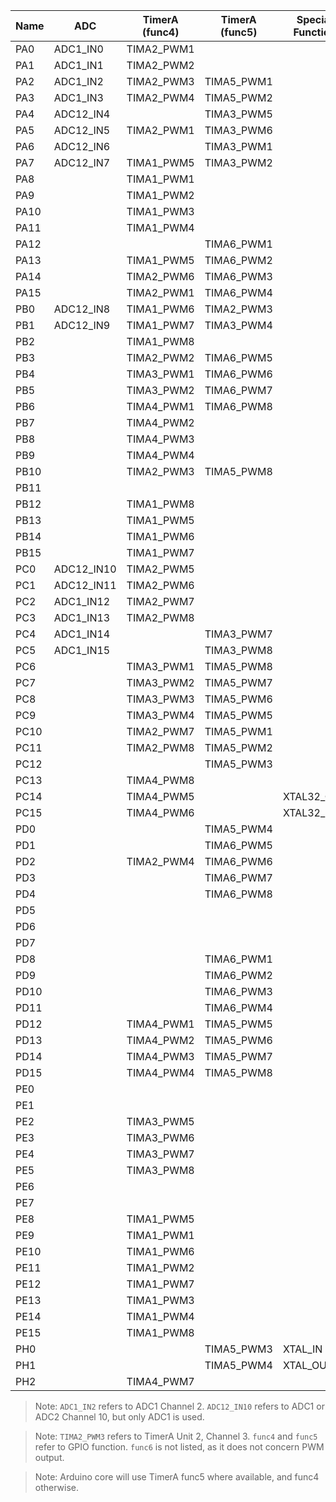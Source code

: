 | Name | ADC        | TimerA (func4) | TimerA (func5) | Special Function |
| ---- | ---------- | -------------- | -------------- | ---------------- |
| PA0  | ADC1_IN0   | TIMA2_PWM1     |
| PA1  | ADC1_IN1   | TIMA2_PWM2     |
| PA2  | ADC1_IN2   | TIMA2_PWM3     | TIMA5_PWM1     |
| PA3  | ADC1_IN3   | TIMA2_PWM4     | TIMA5_PWM2     |
| PA4  | ADC12_IN4  |                | TIMA3_PWM5     |
| PA5  | ADC12_IN5  | TIMA2_PWM1     | TIMA3_PWM6     |
| PA6  | ADC12_IN6  |                | TIMA3_PWM1     |
| PA7  | ADC12_IN7  | TIMA1_PWM5     | TIMA3_PWM2     |
| PA8  |            | TIMA1_PWM1     |
| PA9  |            | TIMA1_PWM2     |
| PA10 |            | TIMA1_PWM3     |
| PA11 |            | TIMA1_PWM4     |
| PA12 |            |                | TIMA6_PWM1     |
| PA13 |            | TIMA1_PWM5     | TIMA6_PWM2     |
| PA14 |            | TIMA2_PWM6     | TIMA6_PWM3     |
| PA15 |            | TIMA2_PWM1     | TIMA6_PWM4     |
| PB0  | ADC12_IN8  | TIMA1_PWM6     | TIMA2_PWM3     |
| PB1  | ADC12_IN9  | TIMA1_PWM7     | TIMA3_PWM4     |
| PB2  |            | TIMA1_PWM8     |
| PB3  |            | TIMA2_PWM2     | TIMA6_PWM5     |
| PB4  |            | TIMA3_PWM1     | TIMA6_PWM6     |
| PB5  |            | TIMA3_PWM2     | TIMA6_PWM7     |
| PB6  |            | TIMA4_PWM1     | TIMA6_PWM8     |
| PB7  |            | TIMA4_PWM2     |
| PB8  |            | TIMA4_PWM3     |
| PB9  |            | TIMA4_PWM4     |
| PB10 |            | TIMA2_PWM3     | TIMA5_PWM8     |
| PB11 |            |
| PB12 |            | TIMA1_PWM8     |
| PB13 |            | TIMA1_PWM5     |
| PB14 |            | TIMA1_PWM6     |
| PB15 |            | TIMA1_PWM7     |
| PC0  | ADC12_IN10 | TIMA2_PWM5     |
| PC1  | ADC12_IN11 | TIMA2_PWM6     |
| PC2  | ADC1_IN12  | TIMA2_PWM7     |
| PC3  | ADC1_IN13  | TIMA2_PWM8     |
| PC4  | ADC1_IN14  |                | TIMA3_PWM7     |
| PC5  | ADC1_IN15  |                | TIMA3_PWM8     |
| PC6  |            | TIMA3_PWM1     | TIMA5_PWM8     |
| PC7  |            | TIMA3_PWM2     | TIMA5_PWM7     |
| PC8  |            | TIMA3_PWM3     | TIMA5_PWM6     |
| PC9  |            | TIMA3_PWM4     | TIMA5_PWM5     |
| PC10 |            | TIMA2_PWM7     | TIMA5_PWM1     |
| PC11 |            | TIMA2_PWM8     | TIMA5_PWM2     |
| PC12 |            |                | TIMA5_PWM3     |
| PC13 |            | TIMA4_PWM8     |
| PC14 |            | TIMA4_PWM5     |                | XTAL32_OUT       |
| PC15 |            | TIMA4_PWM6     |                | XTAL32_IN        |
| PD0  |            |                | TIMA5_PWM4     |
| PD1  |            |                | TIMA6_PWM5     |
| PD2  |            | TIMA2_PWM4     | TIMA6_PWM6     |
| PD3  |            |                | TIMA6_PWM7     |
| PD4  |            |                | TIMA6_PWM8     |
| PD5  |            |
| PD6  |            |
| PD7  |            |
| PD8  |            |                | TIMA6_PWM1     |
| PD9  |            |                | TIMA6_PWM2     |
| PD10 |            |                | TIMA6_PWM3     |
| PD11 |            |                | TIMA6_PWM4     |
| PD12 |            | TIMA4_PWM1     | TIMA5_PWM5     |
| PD13 |            | TIMA4_PWM2     | TIMA5_PWM6     |
| PD14 |            | TIMA4_PWM3     | TIMA5_PWM7     |
| PD15 |            | TIMA4_PWM4     | TIMA5_PWM8     |
| PE0  |            |
| PE1  |            |
| PE2  |            | TIMA3_PWM5     |
| PE3  |            | TIMA3_PWM6     |
| PE4  |            | TIMA3_PWM7     |
| PE5  |            | TIMA3_PWM8     |
| PE6  |            |
| PE7  |            |
| PE8  |            | TIMA1_PWM5     |
| PE9  |            | TIMA1_PWM1     |
| PE10 |            | TIMA1_PWM6     |
| PE11 |            | TIMA1_PWM2     |
| PE12 |            | TIMA1_PWM7     |
| PE13 |            | TIMA1_PWM3     |
| PE14 |            | TIMA1_PWM4     |
| PE15 |            | TIMA1_PWM8     |
| PH0  |            |                | TIMA5_PWM3     | XTAL_IN          |
| PH1  |            |                | TIMA5_PWM4     | XTAL_OUT         |
| PH2  |            | TIMA4_PWM7     |

> Note: `ADC1_IN2` refers to ADC1 Channel 2. `ADC12_IN10` refers to ADC1 or ADC2 Channel 10, but only ADC1 is used.

> Note: `TIMA2_PWM3` refers to TimerA Unit 2, Channel 3. `func4` and `func5` refer to GPIO function. `func6` is not listed, as it does not concern PWM output.

> Note: Arduino core will use TimerA func5 where available, and func4 otherwise.
